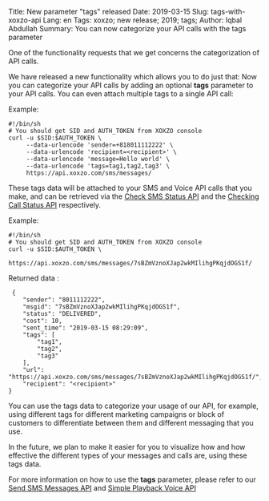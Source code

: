 Title: New parameter "tags" released
Date: 2019-03-15
Slug: tags-with-xoxzo-api
Lang: en
Tags: xoxzo; new release; 2019; tags;
Author: Iqbal Abdullah
Summary: You can now categorize your API calls with the tags parameter

One of the functionality requests that we get concerns the categorization of API calls.

We have released a new functionality which allows you to do just that: Now you can
categorize your API calls by adding an optional **tags** parameter to your API calls.
You can even attach multiple tags to a single API call:

Example:

    #!/bin/sh
    # You should get SID and AUTH_TOKEN from XOXZO console
    curl -u $SID:$AUTH_TOKEN \
         --data-urlencode 'sender=+818011112222' \
         --data-urlencode 'recipient=<recipient>' \
         --data-urlencode 'message=Hello world' \
         --data-urlencode 'tags=tag1,tag2,tag3' \
         https://api.xoxzo.com/sms/messages/

These tags data will be attached to your SMS and Voice API calls that you make,
and can be retrieved via the [Check SMS Status API](https://docs.xoxzo.com/en/sms.html#check-sms-status-api)
and the [Checking Call Status API](https://docs.xoxzo.com/en/voice.html#checking-call-status) respectively.

Example:

    #!/bin/sh
    # You should get SID and AUTH_TOKEN from XOXZO console
    curl -u $SID:$AUTH_TOKEN \
        https://api.xoxzo.com/sms/messages/7sBZmVznoXJap2wkMIlihgPKqjdOGS1f/

Returned data :

     {
        "sender": "8011112222",
        "msgid": "7sBZmVznoXJap2wkMIlihgPKqjdOGS1f",
        "status": "DELIVERED",
        "cost": 10,
        "sent_time": "2019-03-15 08:29:09",
        "tags": [
            "tag1",
            "tag2",
            "tag3"
        ],
        "url": "https://api.xoxzo.com/sms/messages/7sBZmVznoXJap2wkMIlihgPKqjdOGS1f/",
        "recipient": "<recipient>"
    }

You can use the tags data to categorize your usage of our API, for example,
using different tags for different marketing campaigns or block of customers to
differentiate between them and different messaging that you use.

In the future, we plan to make it easier for you to visualize how and how
effective the different types of your messages and calls are, using these tags data.

For more information on how to use the **tags** parameter, please refer to our [Send SMS
Messages API](https://docs.xoxzo.com/en/sms.html#send-sms-messages-api) and [Simple Playback Voice API](https://docs.xoxzo.com/en/voice.html#simple-playback-api)

